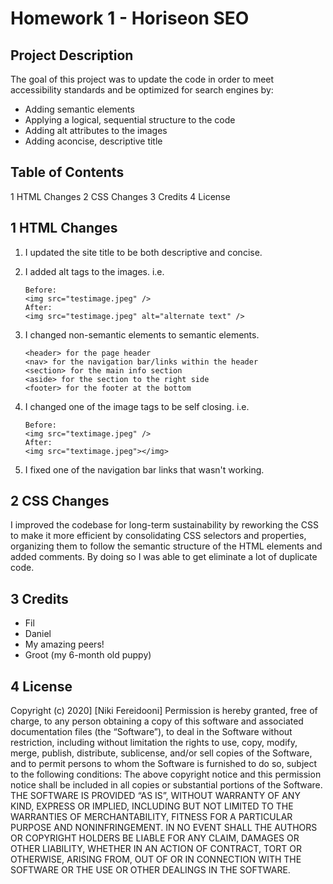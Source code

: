 # Homework 1 - Horiseon SEO

## Project Description

The goal of this project was to update the code in order to meet accessibility standards and be optimized for search engines by:
* Adding semantic elements
* Applying a logical, sequential structure to the code
* Adding alt attributes to the images
* Adding aconcise, descriptive title

## Table of Contents

1 HTML Changes
2 CSS Changes
3 Credits
4 License

## 1 HTML Changes

1. I updated the site title to be both descriptive and concise.

2. I added alt tags to the images. 
    i.e.     
    ```
    Before:
    <img src="testimage.jpeg" />
    After:
    <img src="testimage.jpeg" alt="alternate text" />
    ```
3. I changed non-semantic elements to semantic elements.
    ```
    <header> for the page header
    <nav> for the navigation bar/links within the header
    <section> for the main info section
    <aside> for the section to the right side
    <footer> for the footer at the bottom
    ```

4. I changed one of the image tags to be self closing.
    i.e.
    ```
    Before:
    <img src="textimage.jpeg" />
    After:
    <img src="textimage.jpeg"></img>
    ```
5. I fixed one of the navigation bar links that wasn't working.


## 2 CSS Changes
I improved the codebase for long-term sustainability by reworking the CSS to make it more efficient by consolidating CSS selectors and properties, organizing them to follow the semantic structure of the HTML elements and added comments. By doing so I was able to get eliminate a lot of duplicate code.

## 3 Credits
* Fil
* Daniel
* My amazing peers!
* Groot (my 6-month old puppy)

## 4 License
Copyright (c) 2020] [Niki Fereidooni]
Permission is hereby granted, free of charge, to any person obtaining a copy
of this software and associated documentation files (the “Software”), to deal
in the Software without restriction, including without limitation the rights
to use, copy, modify, merge, publish, distribute, sublicense, and/or sell
copies of the Software, and to permit persons to whom the Software is
furnished to do so, subject to the following conditions:
The above copyright notice and this permission notice shall be included in all
copies or substantial portions of the Software.
THE SOFTWARE IS PROVIDED “AS IS”, WITHOUT WARRANTY OF ANY KIND, EXPRESS OR
IMPLIED, INCLUDING BUT NOT LIMITED TO THE WARRANTIES OF MERCHANTABILITY,
FITNESS FOR A PARTICULAR PURPOSE AND NONINFRINGEMENT. IN NO EVENT SHALL THE
AUTHORS OR COPYRIGHT HOLDERS BE LIABLE FOR ANY CLAIM, DAMAGES OR OTHER
LIABILITY, WHETHER IN AN ACTION OF CONTRACT, TORT OR OTHERWISE, ARISING FROM,
OUT OF OR IN CONNECTION WITH THE SOFTWARE OR THE USE OR OTHER DEALINGS IN THE
SOFTWARE.